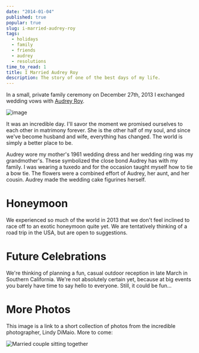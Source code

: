 ```yaml
---
date: "2014-01-04"
published: true
popular: true
slug: i-married-audrey-roy
tags:
  - holidays
  - family
  - friends
  - audrey
  - resolutions
time_to_read: 1
title: I Married Audrey Roy
description: The story of one of the best days of my life.
---
```


In a small, private family ceremony on December 27th, 2013 I exchanged
wedding vows with [Audrey Roy](https://audrey.roygreenfeld.com).

![image](/images/vows.jpg)

It was an incredible day. I'll savor the moment we promised ourselves
to each other in matrimony forever. She is the other half of my soul,
and since we've become husband and wife, everything has changed. The
world is simply a better place to be.

Audrey wore my mother's 1961 wedding dress and her wedding ring was my
grandmother's. These symbolized the close bond Audrey has with my
family. I was wearing a tuxedo and for the occasion taught myself how to
tie a bow tie. The flowers were a combined effort of Audrey, her aunt,
and her cousin. Audrey made the wedding cake figurines herself.

# Honeymoon

We experienced so much of the world in 2013 that we don't feel inclined
to race off to an exotic honeymoon quite yet. We are tentatively
thinking of a road trip in the USA, but are open to suggestions.

# Future Celebrations

We're thinking of planning a fun, casual outdoor reception in late
March in Southern California. We're not absolutely certain yet, because
at big events you barely have time to say hello to everyone. Still, it
could be fun...

# More Photos

This image is a link to a short collection of photos from the incredible
photographer, Lindy DiMaio. More to come:

![Married couple sitting together](/images/couple.jpg)
